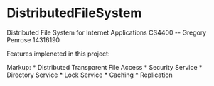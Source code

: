 # DistributedFileSystem

Distributed File System for Internet Applications CS4400 -- Gregory Penrose 14316190


Features impleneted in this project:

Markup: * Distributed Transparent File Access
        * Security Service
        * Directory Service
        * Lock Service
        * Caching
        * Replication
        
